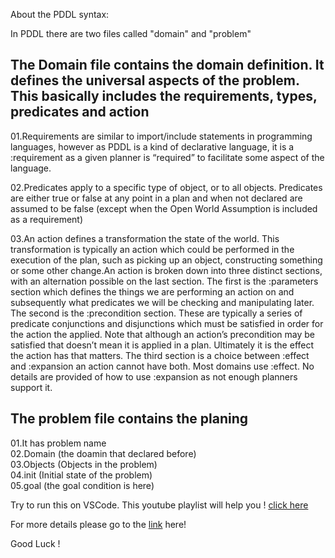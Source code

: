 About the PDDL syntax:<br>

In PDDL there are two files called "domain" and "problem"
## The Domain file contains the domain definition. It defines the universal aspects of the problem. This basically includes the requirements, types, predicates and action

  01.Requirements are similar to import/include statements in programming languages, however as PDDL is a kind of declarative language, it is a :requirement as a given planner is “required” to facilitate some aspect of the language.

  02.Predicates apply to a specific type of object, or to all objects. Predicates are either true or false at any point in a plan and when not declared are assumed to be false (except when the Open World Assumption is included as a requirement)

  03.An action defines a transformation the state of the world. This transformation is typically an action which could be performed in the execution of the plan, such as picking up an object, constructing something or some other change.An action is broken down into three distinct sections, with an alternation possible on the last section.
  The first is the :parameters section which defines the things we are performing an action on and subsequently what predicates we will be checking and manipulating later.
  The second is the :precondition section. These are typically a series of predicate conjunctions and disjunctions which must be satisfied in order for the action the applied. Note that although an action’s precondition may be satisfied that doesn’t mean it is applied in a plan. Ultimately it is the effect the action has that matters.
  The third section is a choice between :effect and :expansion an action cannot have both. Most domains use :effect. No details are provided of how to use :expansion as not enough planners support it.

## The problem file contains the planing
01.It has problem name <br>
02.Domain (the doamin that declared before)<br>
03.Objects (Objects in the problem)<br>
04.init (Initial state of the problem)<br>
05.goal (the goal condition is here)

Try to run this on VSCode. This youtube playlist will help you ! [click here](https://youtu.be/_NOVa4i7Us8?si=eW1UW2okvmrFEdwp)

For more details please go to the [link](https://planning.wiki/ref/pddl/domain) here! <br>

Good Luck !




          

    
